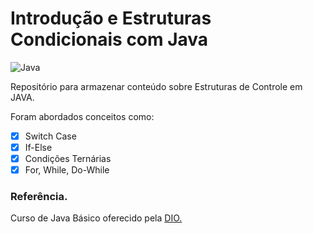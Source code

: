 
# Introdução e Estruturas Condicionais com Java

![Java](https://img.shields.io/badge/java-%23ED8B00.svg?style=for-the-badge&logo=openjdk&logoColor=white)

Repositório para armazenar conteúdo sobre Estruturas de Controle em JAVA.

Foram abordados conceitos como:

*  [X] Switch Case
*  [X] If-Else
*  [X] Condições Ternárias
*  [X] For, While, Do-While

### Referência.
Curso de Java Básico oferecido pela [DIO.](https://web.dio.me/)
